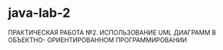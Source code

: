 # java-lab-2

ПРАКТИЧЕСКАЯ РАБОТА №2.
ИСПОЛЬЗОВАНИЕ UML ДИАГРАММ В ОБЪЕКТНО- ОРИЕНТИРОВАННОМ ПРОГРАММИРОВАНИИ
